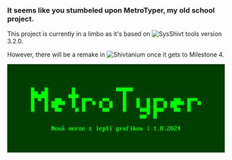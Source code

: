 ### It seems like you stumbeled upon MetroTyper, my old school project.
This project is currently in a limbo as it's based on ![SysShivt tools](https://github.com/Shivter14/SysShivt-tools) version 3.2.0.

However, there will be a remake in ![Shivtanium](https://github.com/Shivter14/Shivtanium) once it gets to Milestone 4.

![Logo](https://github.com/Shivter14/MetroTyper/blob/main/MetroTyper.png?raw=true)
